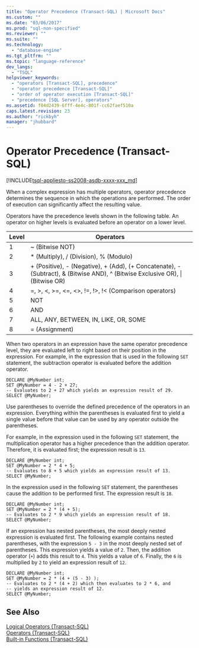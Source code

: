 ```yaml
---
title: "Operator Precedence (Transact-SQL) | Microsoft Docs"
ms.custom: ""
ms.date: "03/06/2017"
ms.prod: "sql-non-specified"
ms.reviewer: ""
ms.suite: ""
ms.technology: 
  - "database-engine"
ms.tgt_pltfrm: ""
ms.topic: "language-reference"
dev_langs: 
  - "TSQL"
helpviewer_keywords: 
  - "operators [Transact-SQL], precedence"
  - "operator precedence [Transact-SQL]"
  - "order of operator execution [Transact-SQL]"
  - "precedence [SQL Server], operators"
ms.assetid: f04d2439-6fff-4e4c-801f-cc62faef510a
caps.latest.revision: 23
ms.author: "rickbyh"
manager: "jhubbard"
---
```

# Operator Precedence (Transact-SQL)
[!INCLUDE[tsql-appliesto-ss2008-asdb-xxxx-xxx_md](../../relational-databases/import-export/includes/tsql-appliesto-ss2008-asdb-xxxx-xxx-md.md)]

  When a complex expression has multiple operators, operator precedence determines the sequence in which the operations are performed. The order of execution can significantly affect the resulting value.  
  
 Operators have the precedence levels shown in the following table. An operator on higher levels is evaluated before an operator on a lower level.  
  
|Level|Operators|  
|-----------|---------------|  
|1|~ (Bitwise NOT)|  
|2|* (Multiply), / (Division), % (Modulo)|  
|3|+ (Positive), - (Negative), + (Add), (+ Concatenate), - (Subtract), & (Bitwise AND), ^ (Bitwise Exclusive OR), &#124; (Bitwise OR)|  
|4|=, >, \<, >=, <=, <>, !=, !>, !< (Comparison operators)|  
|5|NOT|  
|6|AND|  
|7|ALL, ANY, BETWEEN, IN, LIKE, OR, SOME|  
|8|= (Assignment)|  
  
 When two operators in an expression have the same operator precedence level, they are evaluated left to right based on their position in the expression. For example, in the expression that is used in the following `SET` statement, the subtraction operator is evaluated before the addition operator.  
  
```  
DECLARE @MyNumber int;  
SET @MyNumber = 4 - 2 + 27;  
-- Evaluates to 2 + 27 which yields an expression result of 29.  
SELECT @MyNumber;  
```  
  
 Use parentheses to override the defined precedence of the operators in an expression. Everything within the parentheses is evaluated first to yield a single value before that value can be used by any operator outside the parentheses.  
  
 For example, in the expression used in the following `SET` statement, the multiplication operator has a higher precedence than the addition operator. Therefore, it is evaluated first; the expression result is `13`.  
  
```  
DECLARE @MyNumber int;  
SET @MyNumber = 2 * 4 + 5;  
-- Evaluates to 8 + 5 which yields an expression result of 13.  
SELECT @MyNumber;  
```  
  
 In the expression used in the following `SET` statement, the parentheses cause the addition to be performed first. The expression result is `18`.  
  
```  
DECLARE @MyNumber int;  
SET @MyNumber = 2 * (4 + 5);  
-- Evaluates to 2 * 9 which yields an expression result of 18.  
SELECT @MyNumber;  
```  
  
 If an expression has nested parentheses, the most deeply nested expression is evaluated first. The following example contains nested parentheses, with the expression `5 - 3` in the most deeply nested set of parentheses. This expression yields a value of `2`. Then, the addition operator (`+`) adds this result to `4`. This yields a value of `6`. Finally, the `6` is multiplied by `2` to yield an expression result of `12`.  
  
```  
DECLARE @MyNumber int;  
SET @MyNumber = 2 * (4 + (5 - 3) );  
-- Evaluates to 2 * (4 + 2) which then evaluates to 2 * 6, and   
-- yields an expression result of 12.  
SELECT @MyNumber;  
```  
  
## See Also  
 [Logical Operators &#40;Transact-SQL&#41;](../../t-sql/language-elements/logical-operators-transact-sql.md)   
 [Operators &#40;Transact-SQL&#41;](../../t-sql/language-elements/operators-transact-sql.md)   
 [Built-in Functions &#40;Transact-SQL&#41;](../Topic/Built-in%20Functions%20\(Transact-SQL\).md)  
  
  